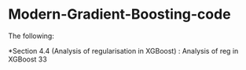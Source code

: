 # Modern-Gradient-Boosting-code

The following:

  *Section 4.4 (Analysis of regularisation in XGBoost) : Analysis of reg in XGBoost  33
